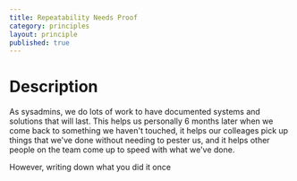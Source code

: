 ```yaml
---
title: Repeatability Needs Proof
category: principles
layout: principle
published: true
---
```


# Description

As sysadmins, we do lots of work to have documented systems and solutions
that will last. This helps us personally 6 months later when we come
back to something we haven't touched, it helps our colleages pick up
things that we've done without needing to pester us, and it helps
other people on the team come up to speed with what we've done.

However, writing down what you did it once

